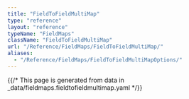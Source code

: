```yaml
---
title: "FieldToFieldMultiMap"
type: "reference"
layout: "reference"
typeName: "FieldMaps"
className: "FieldToFieldMultiMap"
url: "/Reference/FieldMaps/FieldToFieldMultiMap/"
aliases:
  - "/Reference/FieldMaps/FieldToFieldMultiMapOptions/"
---
```


{{/* This page is generated from data in _data/fieldmaps.fieldtofieldmultimap.yaml */}}
